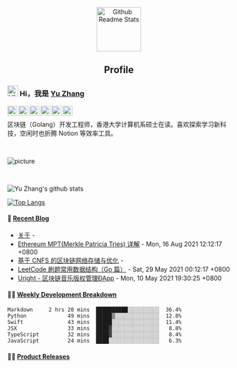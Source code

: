 <p align="center">
 <img width="100px" src="https://cdn.jsdelivr.net/gh/pseudoyu/image_hosting@master/hugo_images/profile_logo.svg" align="center" alt="Github Readme Stats" />
 <h2 align="center">Profile</h2>
</p>

### <img src='https://qpluspicture.oss-cn-beijing.aliyuncs.com/6LjjQA/Hi.gif' alt='Hi' width="24"/> Hi，我是 [Yu Zhang](https://www.pseudoyu.com)

<a href="https://github.com/pseudoyu">
  <img align="left" alt="Yu's LinkdeIn" width="22px" src="https://cdn.jsdelivr.net/npm/simple-icons@3.13.0/icons/github.svg" />
</a>

<a href="https://www.linkedin.com/in/pseudoyu/">
  <img align="left" alt="Yu's LinkdeIn" width="22px" src="https://cdn.jsdelivr.net/npm/simple-icons@v3/icons/linkedin.svg" />
</a>

<a href="https://www.coursera.org/user/ffe947f087d1f63b161c3fcb310a6578">
  <img align="left" alt="Yu's Coursera" width="22px" src="https://cdn.jsdelivr.net/npm/simple-icons@3.13.0/icons/coursera.svg"/>
</a>

<a href="https://medium.com/@pseudoyu">
  <img align="left" alt="Yu's Leetcode" width="22px" src="https://cdn.jsdelivr.net/npm/simple-icons@v3/icons/medium.svg"/>
</a>

<a href="https://www.goodreads.com/user/show/121369734-yu-zhang">
  <img align="left" alt="Yu's Goodreads" width="22px" src="https://cdn.jsdelivr.net/npm/simple-icons@3.13.0/icons/goodreads.svg" />
</a>

<a href="https://www.youtube.com/channel/UCR0O0s303tGBi3P02hstQPA/">
  <img align="left" alt="Yu's YouTube" width="22px" src="https://cdn.jsdelivr.net/npm/simple-icons@3.13.0/icons/youtube.svg"/>
</a>

<br />

<div>
<p>

区块链（Golang）开发工程师，香港大学计算机系硕士在读。喜欢探索学习新科技，空闲时也折腾 Notion 等效率工具。

</h4>
</div>

<br />

![picture](https://cdn.jsdelivr.net/gh/pseudoyu/image_hosting@master/hugo_images/dino.gif)

<br />
 
![Yu Zhang's github stats](https://yu-readme.vercel.app/api?username=pseudoyu&show_icons=true)

[![Top Langs](https://yu-readme.vercel.app/api/top-langs/?username=pseudoyu&layout=compact&hide=javascript,html,php,css,python,TypeScript,Smarty)](https://github.com/pseudoyu)

#### 🎣 <a href="https://www.pseudoyu.com/zh/" target="_blank">Recent Blog</a>

<!-- blog starts -->
* <a href=https://www.pseudoyu.com/zh/about/ target='_blank'>关于</a> - 
* <a href=https://www.pseudoyu.com/zh/2021/08/16/blockchain_ethereum_mpt/ target='_blank'>Ethereum MPT(Merkle Patricia Tries) 详解</a> - Mon, 16 Aug 2021 12:12:17 +0800
* <a href=https://www.pseudoyu.com/zh/2021/06/22/blockchain_paper_cnfs/ target='_blank'>基于 CNFS 的区块链网络存储与优化</a> - 
* <a href=https://www.pseudoyu.com/zh/2021/05/29/algorithm_data_structure_go/ target='_blank'>LeetCode 刷题常用数据结构（Go 篇）</a> - Sat, 29 May 2021 00:12:17 +0800
* <a href=https://www.pseudoyu.com/zh/2021/05/10/uright_case_study/ target='_blank'>Uright - 区块链音乐版权管理ÐApp</a> - Mon, 10 May 2021 19:30:25 +0800
<!-- blog ends -->

#### 🏊‍♂️ <a href="https://gist.github.com/pseudoyu/8f303370b8c15ccd49ed42f1e5df2404" target="_blank">Weekly Development Breakdown</a>

<!-- code_time starts -->

```text
Markdown     2 hrs 20 mins  ██████████░░░░░░░░░░  36.4%
Python             49 mins  █████▒░░░░░░░░░░░░░░  12.8%
Swift              43 mins  █████░░░░░░░░░░░░░░░  11.4%
JSX                33 mins  ████▓░░░░░░░░░░░░░░░   8.8%
TypeScript         32 mins  ████▓░░░░░░░░░░░░░░░   8.4%
JavaScript         24 mins  ████░░░░░░░░░░░░░░░░   6.3%
```

<!-- code_time ends -->

#### 🏋️‍♀️ <a href="https://github.com/pseusoyu/pseudoyu/blob/main/releases.md" target="_blank">Product Releases</a>

<!-- recent_releases starts -->

<!-- recent_releases ends -->